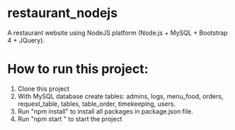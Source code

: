 # restaurant_nodejs
A restaurant website using NodeJS platform (Node.js + MySQL + Bootstrap 4 + JQuery).
# How to run this project:
  1. Clone this project
  2. With MySQL database create tables: admins, logs, menu_food, orders, request_table, tables, table_order, timekeeping, users. 
  3. Run "npm install" to install all packages in package.json file.
  4. Run "npm start " to start the project
